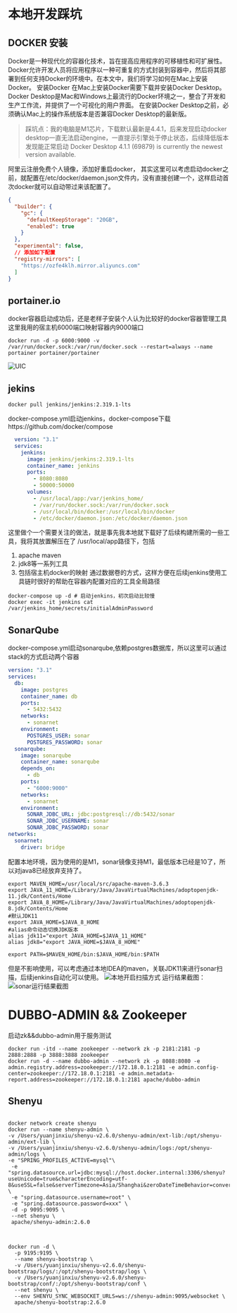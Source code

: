 # 本地开发踩坑

## DOCKER 安装

Docker是一种现代化的容器化技术，旨在提高应用程序的可移植性和可扩展性。Docker允许开发人员将应用程序以一种可重复的方式封装到容器中，然后将其部署到任何支持Docker的环境中。在本文中，我们将学习如何在Mac上安装Docker。
安装Docker 在Mac上安装Docker需要下载并安装Docker Desktop。Docker
Desktop是Mac和Windows上最流行的Docker环境之一，整合了开发和生产工作流，并提供了一个可视化的用户界面。
在安装Docker Desktop之前，必须确认Mac上的操作系统版本是否兼容Docker Desktop的最新版。

> 踩坑点：我的电脑是M1芯片，下载默认最新是4.4.1，后来发现启动docker desktop一直无法启动engine，一直提示引擎处于停止状态，后续降低版本发现能正常启动
> Docker Desktop 4.1.1 (69879) is currently the newest version available.

阿里云注册免费个人镜像，添加好重启docker，
其实这里可以考虑启动docker之前，就配置在/etc/docker/daemon.json文件内，没有直接创建一个，这样启动首次docker就可以自动带过来该配置了。

```json
{
  "builder": {
    "gc": {
      "defaultKeepStorage": "20GB",
      "enabled": true
    }
  },
  "experimental": false,
  // 添加如下配置
  "registry-mirrors": [
    "https://ozfe4klh.mirror.aliyuncs.com"
  ]
}
```

## portainer.io

docker容器启动成功后，还是老样子安装个人认为比较好的docker容器管理工具
这里我用的宿主机6000端口映射容器内9000端口

```shell
docker run -d -p 6000:9000 -v /var/run/docker.sock:/var/run/docker.sock --restart=always --name portainer portainer/portainer
```

![UIC](https://github.com/WXzhongwang/cake-devops-base/blob/main/images/portainer.png)

## jekins

```shell
docker pull jenkins/jenkins:2.319.1-lts
```

docker-compose.yml启动jenkins，docker-compose下载https://github.com/docker/compose

```yaml
  version: "3.1"
  services:
    jenkins:
      image: jenkins/jenkins:2.319.1-lts
      container_name: jenkins
      ports:
        - 8080:8080
        - 50000:50000
      volumes:
        - /usr/local/app:/var/jenkins_home/
        - /var/run/docker.sock:/var/run/docker.sock
        - /usr/local/bin/docker:/usr/local/bin/docker
        - /etc/docker/daemon.json:/etc/docker/daemon.json
```

这里做个一个需要关注的做法，就是事先我本地就下载好了后续构建所需的一些工具，我将其放置解压在了 /usr/local/app路径下，包括

1. apache maven
2. jdk8等一系列工具
3. 包括宿主机docker的映射
   通过数据卷的方式，这样方便在后续jenkins使用工具链时很好的帮助在容器内配置对应的工具全局路径

```shell
docker-compose up -d # 启动jenkins，初次启动比较慢
docker exec -it jenkins cat /var/jenkins_home/secrets/initialAdminPassword
```

## SonarQube

docker-compose.yml启动sonarqube,依赖postgres数据库，所以这里可以通过stack的方式启动两个容器

```yaml
version: "3.1"
services:
  db:
    image: postgres
    container_name: db
    ports:
      - 5432:5432
    networks:
      - sonarnet
    environment:
      POSTGRES_USER: sonar
      POSTGRES_PASSWORD: sonar
  sonarqube:
    image: sonarqube
    container_name: sonarqube
    depends_on:
      - db
    ports:
      - "6000:9000"
    networks:
      - sonarnet
    environment:
      SONAR_JDBC_URL: jdbc:postgresql://db:5432/sonar
      SONAR_JDBC_USERNAME: sonar
      SONAR_JDBC_PASSWORD: sonar
networks:
  sonarnet:
    driver: bridge
```

配置本地环境，因为使用的是M1，sonar镜像支持M1，最低版本已经是10了，所以对java8已经放弃支持了。

```shell
export MAVEN_HOME=/usr/local/src/apache-maven-3.6.3
export JAVA_11_HOME=/Library/Java/JavaVirtualMachines/adoptopenjdk-11.jdk/Contents/Home
export JAVA_8_HOME=/Library/Java/JavaVirtualMachines/adoptopenjdk-8.jdk/Contents/Home
#默认JDK11
export JAVA_HOME=$JAVA_8_HOME
#alias命令动态切换JDK版本
alias jdk11="export JAVA_HOME=$JAVA_11_HOME"
alias jdk8="export JAVA_HOME=$JAVA_8_HOME"

export PATH=$MAVEN_HOME/bin:$JAVA_HOME/bin:$PATH
```

但是不影响使用，可以考虑通过本地IDEA的maven，关联JDK11来进行sonar扫描，后续jenkins自动化可以使用。
![本地开启扫描方式](https://github.com/WXzhongwang/cake-devops-base/blob/main/images/WX20231027-223736@2x.png)
运行结果截图：
![sonar运行结果截图](https://github.com/WXzhongwang/cake-devops-base/blob/main/images/sonar.png)

# DUBBO-ADMIN && Zookeeper

启动zk&&dubbo-admin用于服务测试

```shell
docker run -itd --name zookeeper --network zk -p 2181:2181 -p 2888:2888 -p 3888:3888 zookeeper
docker run -d --name dubbo-admin --network zk -p 8088:8080 -e admin.registry.address=zookeeper://172.18.0.1:2181 -e admin.config-center=zookeeper://172.18.0.1:2181 -e admin.metadata-report.address=zookeeper://172.18.0.1:2181 apache/dubbo-admin
```

## Shenyu

```shell

docker network create shenyu
docker run --name shenyu-admin \
-v /Users/yuanjinxiu/shenyu-v2.6.0/shenyu-admin/ext-lib:/opt/shenyu-admin/ext-lib \
-v /Users/yuanjinxiu/shenyu-v2.6.0/shenyu-admin/logs:/opt/shenyu-admin/logs \
-e "SPRING_PROFILES_ACTIVE=mysql"\
 -e "spring.datasource.url=jdbc:mysql://host.docker.internal:3306/shenyu?useUnicode=true&characterEncoding=utf-8&useSSL=false&serverTimezone=Asia/Shanghai&zeroDateTimeBehavior=convertToNull" \
 -e "spring.datasource.username=root" \
 -e "spring.datasource.password=xxx" \
 -d -p 9095:9095 \
 --net shenyu \
 apache/shenyu-admin:2.6.0



docker run -d \
  -p 9195:9195 \
  --name shenyu-bootstrap \
  -v /Users/yuanjinxiu/shenyu-v2.6.0/shenyu-bootstrap/logs/:/opt/shenyu-bootstrap/logs \
  -v /Users/yuanjinxiu/shenyu-v2.6.0/shenyu-bootstrap/conf/:/opt/shenyu-bootstrap/conf \
  --net shenyu \
  --env SHENYU_SYNC_WEBSOCKET_URLS=ws://shenyu-admin:9095/websocket \
  apache/shenyu-bootstrap:2.6.0
```

